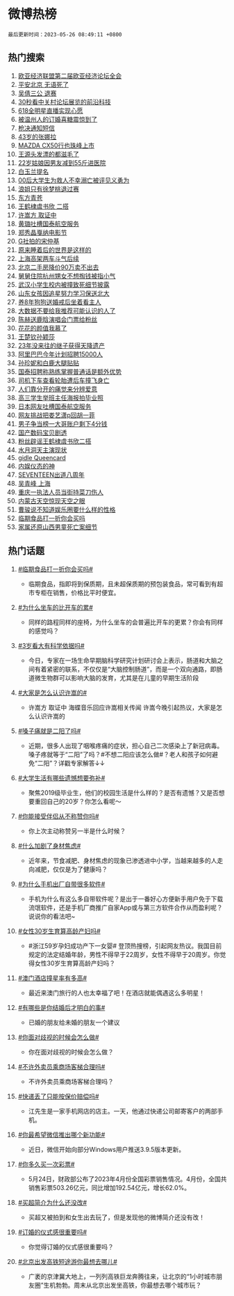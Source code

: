 # 微博热榜

`最后更新时间：2023-05-26 08:49:11 +0800`

## 热门搜索

1. [欧亚经济联盟第二届欧亚经济论坛全会](https://m.weibo.cn/search?containerid=100103type%3D1%26t%3D10%26q%3D%23%E6%AC%A7%E4%BA%9A%E7%BB%8F%E6%B5%8E%E8%81%94%E7%9B%9F%E7%AC%AC%E4%BA%8C%E5%B1%8A%E6%AC%A7%E4%BA%9A%E7%BB%8F%E6%B5%8E%E8%AE%BA%E5%9D%9B%E5%85%A8%E4%BC%9A%23&stream_entry_id=51&isnewpage=1&extparam=seat%3D1%26dgr%3D0%26pos%3D0%26c_type%3D51%26filter_type%3Drealtimehot%26stream_entry_id%3D51%26cate%3D10103%26display_time%3D1685062149%26pre_seqid%3D1685062149752032689154&luicode=10000011&lfid=106003type%253D25%2526t%253D3%2526disable_hot%253D1%2526filter_type%253Drealtimehot)
1. [平安北京 无语死了](https://m.weibo.cn/search?containerid=100103type%3D1%26t%3D10%26q%3D%E5%B9%B3%E5%AE%89%E5%8C%97%E4%BA%AC+%E6%97%A0%E8%AF%AD%E6%AD%BB%E4%BA%86&stream_entry_id=31&isnewpage=1&extparam=seat%3D1%26dgr%3D0%26filter_type%3Drealtimehot%26c_type%3D31%26realpos%3D1%26stream_entry_id%3D31%26cate%3D5001%26flag%3D0%26lcate%3D5001%26pos%3D0%26band_rank%3D1%26q%3D%25E5%25B9%25B3%25E5%25AE%2589%25E5%258C%2597%25E4%25BA%25AC%2520%25E6%2597%25A0%25E8%25AF%25AD%25E6%25AD%25BB%25E4%25BA%2586%26display_time%3D1685062149%26pre_seqid%3D1685062149752032689154&luicode=10000011&lfid=106003type%253D25%2526t%253D3%2526disable_hot%253D1%2526filter_type%253Drealtimehot)
1. [吴倩三公 退赛](https://m.weibo.cn/search?containerid=100103type%3D1%26t%3D10%26q%3D%E5%90%B4%E5%80%A9%E4%B8%89%E5%85%AC+%E9%80%80%E8%B5%9B&stream_entry_id=31&isnewpage=1&extparam=seat%3D1%26dgr%3D0%26filter_type%3Drealtimehot%26c_type%3D31%26realpos%3D2%26stream_entry_id%3D31%26cate%3D5001%26flag%3D2%26lcate%3D5001%26pos%3D1%26band_rank%3D2%26q%3D%25E5%2590%25B4%25E5%2580%25A9%25E4%25B8%2589%25E5%2585%25AC%2520%25E9%2580%2580%25E8%25B5%259B%26display_time%3D1685062149%26pre_seqid%3D1685062149752032689154&luicode=10000011&lfid=106003type%253D25%2526t%253D3%2526disable_hot%253D1%2526filter_type%253Drealtimehot)
1. [30秒看中关村论坛展览的前沿科技](https://m.weibo.cn/search?containerid=100103type%3D1%26t%3D10%26q%3D%2330%E7%A7%92%E7%9C%8B%E4%B8%AD%E5%85%B3%E6%9D%91%E8%AE%BA%E5%9D%9B%E5%B1%95%E8%A7%88%E7%9A%84%E5%89%8D%E6%B2%BF%E7%A7%91%E6%8A%80%23&stream_entry_id=31&isnewpage=1&extparam=seat%3D1%26dgr%3D0%26filter_type%3Drealtimehot%26c_type%3D31%26realpos%3D3%26stream_entry_id%3D31%26cate%3D5001%26flag%3D0%26lcate%3D5001%26pos%3D2%26band_rank%3D3%26q%3D%252330%25E7%25A7%2592%25E7%259C%258B%25E4%25B8%25AD%25E5%2585%25B3%25E6%259D%2591%25E8%25AE%25BA%25E5%259D%259B%25E5%25B1%2595%25E8%25A7%2588%25E7%259A%2584%25E5%2589%258D%25E6%25B2%25BF%25E7%25A7%2591%25E6%258A%2580%2523%26display_time%3D1685062149%26pre_seqid%3D1685062149752032689154&luicode=10000011&lfid=106003type%253D25%2526t%253D3%2526disable_hot%253D1%2526filter_type%253Drealtimehot)
1. [618全明星直播实现心愿](https://m.weibo.cn/search?containerid=100103type%3D1%26t%3D10%26q%3D%23618%E5%85%A8%E6%98%8E%E6%98%9F%E7%9B%B4%E6%92%AD%E5%AE%9E%E7%8E%B0%E5%BF%83%E6%84%BF%23&stream_entry_id=31&isnewpage=1&extparam=seat%3D1%26dgr%3D0%26is_ad_pos%3D1%26topic_ad%3D1%26c_type%3D31%26stream_entry_id%3D31%26cate%3D5001%26lcate%3D5001%26filter_type%3Drealtimehot%26pos%3D3%26band_rank%3D4%26adid%3D190550%26q%3D%2523618%25E5%2585%25A8%25E6%2598%258E%25E6%2598%259F%25E7%259B%25B4%25E6%2592%25AD%25E5%25AE%259E%25E7%258E%25B0%25E5%25BF%2583%25E6%2584%25BF%2523%26display_time%3D1685062149%26pre_seqid%3D1685062149752032689154&luicode=10000011&lfid=106003type%253D25%2526t%253D3%2526disable_hot%253D1%2526filter_type%253Drealtimehot)
1. [被温州人的订婚喜糖震惊到了](https://m.weibo.cn/search?containerid=100103type%3D1%26t%3D10%26q%3D%23%E8%A2%AB%E6%B8%A9%E5%B7%9E%E4%BA%BA%E7%9A%84%E8%AE%A2%E5%A9%9A%E5%96%9C%E7%B3%96%E9%9C%87%E6%83%8A%E5%88%B0%E4%BA%86%23&stream_entry_id=31&isnewpage=1&extparam=seat%3D1%26dgr%3D0%26filter_type%3Drealtimehot%26c_type%3D31%26realpos%3D4%26stream_entry_id%3D31%26cate%3D5001%26flag%3D2%26lcate%3D5001%26pos%3D4%26band_rank%3D4%26q%3D%2523%25E8%25A2%25AB%25E6%25B8%25A9%25E5%25B7%259E%25E4%25BA%25BA%25E7%259A%2584%25E8%25AE%25A2%25E5%25A9%259A%25E5%2596%259C%25E7%25B3%2596%25E9%259C%2587%25E6%2583%258A%25E5%2588%25B0%25E4%25BA%2586%2523%26display_time%3D1685062149%26pre_seqid%3D1685062149752032689154&luicode=10000011&lfid=106003type%253D25%2526t%253D3%2526disable_hot%253D1%2526filter_type%253Drealtimehot)
1. [枪决通知短信](https://m.weibo.cn/search?containerid=100103type%3D1%26t%3D10%26q%3D%E6%9E%AA%E5%86%B3%E9%80%9A%E7%9F%A5%E7%9F%AD%E4%BF%A1&stream_entry_id=31&isnewpage=1&extparam=seat%3D1%26dgr%3D0%26filter_type%3Drealtimehot%26c_type%3D31%26realpos%3D5%26stream_entry_id%3D31%26cate%3D5001%26flag%3D2%26lcate%3D5001%26pos%3D5%26band_rank%3D5%26q%3D%25E6%259E%25AA%25E5%2586%25B3%25E9%2580%259A%25E7%259F%25A5%25E7%259F%25AD%25E4%25BF%25A1%26display_time%3D1685062149%26pre_seqid%3D1685062149752032689154&luicode=10000011&lfid=106003type%253D25%2526t%253D3%2526disable_hot%253D1%2526filter_type%253Drealtimehot)
1. [43岁的张娜拉](https://m.weibo.cn/search?containerid=100103type%3D1%26t%3D10%26q%3D%2343%E5%B2%81%E7%9A%84%E5%BC%A0%E5%A8%9C%E6%8B%89%23&stream_entry_id=31&isnewpage=1&extparam=seat%3D1%26dgr%3D0%26filter_type%3Drealtimehot%26c_type%3D31%26realpos%3D6%26stream_entry_id%3D31%26cate%3D5001%26flag%3D2%26lcate%3D5001%26pos%3D6%26band_rank%3D6%26q%3D%252343%25E5%25B2%2581%25E7%259A%2584%25E5%25BC%25A0%25E5%25A8%259C%25E6%258B%2589%2523%26display_time%3D1685062149%26pre_seqid%3D1685062149752032689154&luicode=10000011&lfid=106003type%253D25%2526t%253D3%2526disable_hot%253D1%2526filter_type%253Drealtimehot)
1. [MAZDA CX50行也珠峰上市](https://m.weibo.cn/search?containerid=100103type%3D1%26t%3D10%26q%3D%23MAZDA+CX50%E8%A1%8C%E4%B9%9F%E7%8F%A0%E5%B3%B0%E4%B8%8A%E5%B8%82%23&stream_entry_id=31&isnewpage=1&extparam=seat%3D1%26dgr%3D0%26is_ad_pos%3D1%26topic_ad%3D1%26c_type%3D31%26stream_entry_id%3D31%26cate%3D5001%26lcate%3D5001%26filter_type%3Drealtimehot%26pos%3D7%26band_rank%3D7%26adid%3D190627%26q%3D%2523MAZDA%2520CX50%25E8%25A1%258C%25E4%25B9%259F%25E7%258F%25A0%25E5%25B3%25B0%25E4%25B8%258A%25E5%25B8%2582%2523%26display_time%3D1685062149%26pre_seqid%3D1685062149752032689154&luicode=10000011&lfid=106003type%253D25%2526t%253D3%2526disable_hot%253D1%2526filter_type%253Drealtimehot)
1. [王源头发漂的都滋毛了](https://m.weibo.cn/search?containerid=100103type%3D1%26t%3D10%26q%3D%23%E7%8E%8B%E6%BA%90%E5%A4%B4%E5%8F%91%E6%BC%82%E7%9A%84%E9%83%BD%E6%BB%8B%E6%AF%9B%E4%BA%86%23&stream_entry_id=31&isnewpage=1&extparam=seat%3D1%26dgr%3D0%26filter_type%3Drealtimehot%26c_type%3D31%26realpos%3D7%26stream_entry_id%3D31%26cate%3D5001%26flag%3D2%26lcate%3D5001%26pos%3D8%26band_rank%3D7%26q%3D%2523%25E7%258E%258B%25E6%25BA%2590%25E5%25A4%25B4%25E5%258F%2591%25E6%25BC%2582%25E7%259A%2584%25E9%2583%25BD%25E6%25BB%258B%25E6%25AF%259B%25E4%25BA%2586%2523%26display_time%3D1685062149%26pre_seqid%3D1685062149752032689154&luicode=10000011&lfid=106003type%253D25%2526t%253D3%2526disable_hot%253D1%2526filter_type%253Drealtimehot)
1. [22岁姑娘因男友减到55斤进医院](https://m.weibo.cn/search?containerid=100103type%3D1%26t%3D10%26q%3D%2322%E5%B2%81%E5%A7%91%E5%A8%98%E5%9B%A0%E7%94%B7%E5%8F%8B%E5%87%8F%E5%88%B055%E6%96%A4%E8%BF%9B%E5%8C%BB%E9%99%A2%23&stream_entry_id=31&isnewpage=1&extparam=seat%3D1%26dgr%3D0%26filter_type%3Drealtimehot%26c_type%3D31%26realpos%3D8%26stream_entry_id%3D31%26cate%3D5001%26flag%3D0%26lcate%3D5001%26pos%3D9%26band_rank%3D8%26q%3D%252322%25E5%25B2%2581%25E5%25A7%2591%25E5%25A8%2598%25E5%259B%25A0%25E7%2594%25B7%25E5%258F%258B%25E5%2587%258F%25E5%2588%25B055%25E6%2596%25A4%25E8%25BF%259B%25E5%258C%25BB%25E9%2599%25A2%2523%26display_time%3D1685062149%26pre_seqid%3D1685062149752032689154&luicode=10000011&lfid=106003type%253D25%2526t%253D3%2526disable_hot%253D1%2526filter_type%253Drealtimehot)
1. [白玉兰提名](https://m.weibo.cn/search?containerid=100103type%3D1%26t%3D10%26q%3D%E7%99%BD%E7%8E%89%E5%85%B0%E6%8F%90%E5%90%8D&stream_entry_id=31&isnewpage=1&extparam=seat%3D1%26dgr%3D0%26filter_type%3Drealtimehot%26c_type%3D31%26realpos%3D9%26stream_entry_id%3D31%26cate%3D5001%26flag%3D1%26lcate%3D5001%26pos%3D10%26band_rank%3D9%26q%3D%25E7%2599%25BD%25E7%258E%2589%25E5%2585%25B0%25E6%258F%2590%25E5%2590%258D%26display_time%3D1685062149%26pre_seqid%3D1685062149752032689154&luicode=10000011&lfid=106003type%253D25%2526t%253D3%2526disable_hot%253D1%2526filter_type%253Drealtimehot)
1. [00后大学生为救人不幸溺亡被评见义勇为](https://m.weibo.cn/search?containerid=100103type%3D1%26t%3D10%26q%3D%2300%E5%90%8E%E5%A4%A7%E5%AD%A6%E7%94%9F%E4%B8%BA%E6%95%91%E4%BA%BA%E4%B8%8D%E5%B9%B8%E6%BA%BA%E4%BA%A1%E8%A2%AB%E8%AF%84%E8%A7%81%E4%B9%89%E5%8B%87%E4%B8%BA%23&stream_entry_id=31&isnewpage=1&extparam=seat%3D1%26dgr%3D0%26filter_type%3Drealtimehot%26c_type%3D31%26realpos%3D10%26stream_entry_id%3D31%26cate%3D5001%26flag%3D1%26lcate%3D5001%26pos%3D11%26band_rank%3D10%26q%3D%252300%25E5%2590%258E%25E5%25A4%25A7%25E5%25AD%25A6%25E7%2594%259F%25E4%25B8%25BA%25E6%2595%2591%25E4%25BA%25BA%25E4%25B8%258D%25E5%25B9%25B8%25E6%25BA%25BA%25E4%25BA%25A1%25E8%25A2%25AB%25E8%25AF%2584%25E8%25A7%2581%25E4%25B9%2589%25E5%258B%2587%25E4%25B8%25BA%2523%26display_time%3D1685062149%26pre_seqid%3D1685062149752032689154&luicode=10000011&lfid=106003type%253D25%2526t%253D3%2526disable_hot%253D1%2526filter_type%253Drealtimehot)
1. [浪姐只有徐梦桃退过赛](https://m.weibo.cn/search?containerid=100103type%3D1%26t%3D10%26q%3D%23%E6%B5%AA%E5%A7%90%E5%8F%AA%E6%9C%89%E5%BE%90%E6%A2%A6%E6%A1%83%E9%80%80%E8%BF%87%E8%B5%9B%23&stream_entry_id=31&isnewpage=1&extparam=seat%3D1%26dgr%3D0%26filter_type%3Drealtimehot%26c_type%3D31%26realpos%3D11%26stream_entry_id%3D31%26cate%3D5001%26flag%3D1%26lcate%3D5001%26pos%3D12%26band_rank%3D11%26q%3D%2523%25E6%25B5%25AA%25E5%25A7%2590%25E5%258F%25AA%25E6%259C%2589%25E5%25BE%2590%25E6%25A2%25A6%25E6%25A1%2583%25E9%2580%2580%25E8%25BF%2587%25E8%25B5%259B%2523%26display_time%3D1685062149%26pre_seqid%3D1685062149752032689154&luicode=10000011&lfid=106003type%253D25%2526t%253D3%2526disable_hot%253D1%2526filter_type%253Drealtimehot)
1. [东方青苍](https://m.weibo.cn/search?containerid=100103type%3D1%26t%3D10%26q%3D%E4%B8%9C%E6%96%B9%E9%9D%92%E8%8B%8D&stream_entry_id=31&isnewpage=1&extparam=seat%3D1%26dgr%3D0%26filter_type%3Drealtimehot%26c_type%3D31%26realpos%3D12%26stream_entry_id%3D31%26cate%3D5001%26flag%3D1%26lcate%3D5001%26pos%3D13%26band_rank%3D12%26q%3D%25E4%25B8%259C%25E6%2596%25B9%25E9%259D%2592%25E8%258B%258D%26display_time%3D1685062149%26pre_seqid%3D1685062149752032689154&luicode=10000011&lfid=106003type%253D25%2526t%253D3%2526disable_hot%253D1%2526filter_type%253Drealtimehot)
1. [王鹤棣虞书欣 二搭](https://m.weibo.cn/search?containerid=100103type%3D1%26t%3D10%26q%3D%E7%8E%8B%E9%B9%A4%E6%A3%A3%E8%99%9E%E4%B9%A6%E6%AC%A3+%E4%BA%8C%E6%90%AD&stream_entry_id=31&isnewpage=1&extparam=seat%3D1%26dgr%3D0%26filter_type%3Drealtimehot%26c_type%3D31%26realpos%3D13%26stream_entry_id%3D31%26cate%3D5001%26flag%3D0%26lcate%3D5001%26pos%3D14%26band_rank%3D13%26q%3D%25E7%258E%258B%25E9%25B9%25A4%25E6%25A3%25A3%25E8%2599%259E%25E4%25B9%25A6%25E6%25AC%25A3%2520%25E4%25BA%258C%25E6%2590%25AD%26display_time%3D1685062149%26pre_seqid%3D1685062149752032689154&luicode=10000011&lfid=106003type%253D25%2526t%253D3%2526disable_hot%253D1%2526filter_type%253Drealtimehot)
1. [许嵩方 取证中](https://m.weibo.cn/search?containerid=100103type%3D1%26t%3D10%26q%3D%E8%AE%B8%E5%B5%A9%E6%96%B9+%E5%8F%96%E8%AF%81%E4%B8%AD&stream_entry_id=31&isnewpage=1&extparam=seat%3D1%26dgr%3D0%26filter_type%3Drealtimehot%26c_type%3D31%26realpos%3D14%26stream_entry_id%3D31%26cate%3D5001%26flag%3D0%26lcate%3D5001%26pos%3D15%26band_rank%3D14%26q%3D%25E8%25AE%25B8%25E5%25B5%25A9%25E6%2596%25B9%2520%25E5%258F%2596%25E8%25AF%2581%25E4%25B8%25AD%26display_time%3D1685062149%26pre_seqid%3D1685062149752032689154&luicode=10000011&lfid=106003type%253D25%2526t%253D3%2526disable_hot%253D1%2526filter_type%253Drealtimehot)
1. [黄璐吐槽国泰航空服务](https://m.weibo.cn/search?containerid=100103type%3D1%26t%3D10%26q%3D%23%E9%BB%84%E7%92%90%E5%90%90%E6%A7%BD%E5%9B%BD%E6%B3%B0%E8%88%AA%E7%A9%BA%E6%9C%8D%E5%8A%A1%23&stream_entry_id=31&isnewpage=1&extparam=seat%3D1%26dgr%3D0%26filter_type%3Drealtimehot%26c_type%3D31%26realpos%3D15%26stream_entry_id%3D31%26cate%3D5001%26flag%3D1%26lcate%3D5001%26pos%3D16%26band_rank%3D15%26q%3D%2523%25E9%25BB%2584%25E7%2592%2590%25E5%2590%2590%25E6%25A7%25BD%25E5%259B%25BD%25E6%25B3%25B0%25E8%2588%25AA%25E7%25A9%25BA%25E6%259C%258D%25E5%258A%25A1%2523%26display_time%3D1685062149%26pre_seqid%3D1685062149752032689154&luicode=10000011&lfid=106003type%253D25%2526t%253D3%2526disable_hot%253D1%2526filter_type%253Drealtimehot)
1. [郑秀晶戛纳电影节](https://m.weibo.cn/search?containerid=100103type%3D1%26t%3D10%26q%3D%23%E9%83%91%E7%A7%80%E6%99%B6%E6%88%9B%E7%BA%B3%E7%94%B5%E5%BD%B1%E8%8A%82%23&stream_entry_id=31&isnewpage=1&extparam=seat%3D1%26dgr%3D0%26filter_type%3Drealtimehot%26c_type%3D31%26realpos%3D16%26stream_entry_id%3D31%26cate%3D5001%26flag%3D1%26lcate%3D5001%26pos%3D17%26band_rank%3D16%26q%3D%2523%25E9%2583%2591%25E7%25A7%2580%25E6%2599%25B6%25E6%2588%259B%25E7%25BA%25B3%25E7%2594%25B5%25E5%25BD%25B1%25E8%258A%2582%2523%26display_time%3D1685062149%26pre_seqid%3D1685062149752032689154&luicode=10000011&lfid=106003type%253D25%2526t%253D3%2526disable_hot%253D1%2526filter_type%253Drealtimehot)
1. [G社拍的宋仲基](https://m.weibo.cn/search?containerid=100103type%3D1%26t%3D10%26q%3D%23G%E7%A4%BE%E6%8B%8D%E7%9A%84%E5%AE%8B%E4%BB%B2%E5%9F%BA%23&stream_entry_id=31&isnewpage=1&extparam=seat%3D1%26dgr%3D0%26filter_type%3Drealtimehot%26c_type%3D31%26realpos%3D17%26stream_entry_id%3D31%26cate%3D5001%26flag%3D0%26lcate%3D5001%26pos%3D18%26band_rank%3D17%26q%3D%2523G%25E7%25A4%25BE%25E6%258B%258D%25E7%259A%2584%25E5%25AE%258B%25E4%25BB%25B2%25E5%259F%25BA%2523%26display_time%3D1685062149%26pre_seqid%3D1685062149752032689154&luicode=10000011&lfid=106003type%253D25%2526t%253D3%2526disable_hot%253D1%2526filter_type%253Drealtimehot)
1. [原来睡着后的世界是这样的](https://m.weibo.cn/search?containerid=100103type%3D1%26t%3D10%26q%3D%23%E5%8E%9F%E6%9D%A5%E7%9D%A1%E7%9D%80%E5%90%8E%E7%9A%84%E4%B8%96%E7%95%8C%E6%98%AF%E8%BF%99%E6%A0%B7%E7%9A%84%23&stream_entry_id=31&isnewpage=1&extparam=seat%3D1%26dgr%3D0%26filter_type%3Drealtimehot%26c_type%3D31%26realpos%3D18%26stream_entry_id%3D31%26cate%3D5001%26flag%3D0%26lcate%3D5001%26pos%3D19%26band_rank%3D18%26q%3D%2523%25E5%258E%259F%25E6%259D%25A5%25E7%259D%25A1%25E7%259D%2580%25E5%2590%258E%25E7%259A%2584%25E4%25B8%2596%25E7%2595%258C%25E6%2598%25AF%25E8%25BF%2599%25E6%25A0%25B7%25E7%259A%2584%2523%26display_time%3D1685062149%26pre_seqid%3D1685062149752032689154&luicode=10000011&lfid=106003type%253D25%2526t%253D3%2526disable_hot%253D1%2526filter_type%253Drealtimehot)
1. [上海高架两车斗气后续](https://m.weibo.cn/search?containerid=100103type%3D1%26t%3D10%26q%3D%23%E4%B8%8A%E6%B5%B7%E9%AB%98%E6%9E%B6%E4%B8%A4%E8%BD%A6%E6%96%97%E6%B0%94%E5%90%8E%E7%BB%AD%23&stream_entry_id=31&isnewpage=1&extparam=seat%3D1%26dgr%3D0%26filter_type%3Drealtimehot%26c_type%3D31%26realpos%3D19%26stream_entry_id%3D31%26cate%3D5001%26flag%3D0%26lcate%3D5001%26pos%3D20%26band_rank%3D19%26q%3D%2523%25E4%25B8%258A%25E6%25B5%25B7%25E9%25AB%2598%25E6%259E%25B6%25E4%25B8%25A4%25E8%25BD%25A6%25E6%2596%2597%25E6%25B0%2594%25E5%2590%258E%25E7%25BB%25AD%2523%26display_time%3D1685062149%26pre_seqid%3D1685062149752032689154&luicode=10000011&lfid=106003type%253D25%2526t%253D3%2526disable_hot%253D1%2526filter_type%253Drealtimehot)
1. [北京二手房降价90万卖不出去](https://m.weibo.cn/search?containerid=100103type%3D1%26t%3D10%26q%3D%23%E5%8C%97%E4%BA%AC%E4%BA%8C%E6%89%8B%E6%88%BF%E9%99%8D%E4%BB%B790%E4%B8%87%E5%8D%96%E4%B8%8D%E5%87%BA%E5%8E%BB%23&stream_entry_id=31&isnewpage=1&extparam=seat%3D1%26dgr%3D0%26filter_type%3Drealtimehot%26c_type%3D31%26realpos%3D20%26stream_entry_id%3D31%26cate%3D5001%26flag%3D1%26lcate%3D5001%26pos%3D21%26band_rank%3D20%26q%3D%2523%25E5%258C%2597%25E4%25BA%25AC%25E4%25BA%258C%25E6%2589%258B%25E6%2588%25BF%25E9%2599%258D%25E4%25BB%25B790%25E4%25B8%2587%25E5%258D%2596%25E4%25B8%258D%25E5%2587%25BA%25E5%258E%25BB%2523%26display_time%3D1685062149%26pre_seqid%3D1685062149752032689154&luicode=10000011&lfid=106003type%253D25%2526t%253D3%2526disable_hot%253D1%2526filter_type%253Drealtimehot)
1. [舅舅住院杭州甥女不想掏钱被指小气](https://m.weibo.cn/search?containerid=100103type%3D1%26t%3D10%26q%3D%23%E8%88%85%E8%88%85%E4%BD%8F%E9%99%A2%E6%9D%AD%E5%B7%9E%E7%94%A5%E5%A5%B3%E4%B8%8D%E6%83%B3%E6%8E%8F%E9%92%B1%E8%A2%AB%E6%8C%87%E5%B0%8F%E6%B0%94%23&stream_entry_id=31&isnewpage=1&extparam=seat%3D1%26dgr%3D0%26filter_type%3Drealtimehot%26c_type%3D31%26realpos%3D21%26stream_entry_id%3D31%26cate%3D5001%26flag%3D0%26lcate%3D5001%26pos%3D22%26band_rank%3D21%26q%3D%2523%25E8%2588%2585%25E8%2588%2585%25E4%25BD%258F%25E9%2599%25A2%25E6%259D%25AD%25E5%25B7%259E%25E7%2594%25A5%25E5%25A5%25B3%25E4%25B8%258D%25E6%2583%25B3%25E6%258E%258F%25E9%2592%25B1%25E8%25A2%25AB%25E6%258C%2587%25E5%25B0%258F%25E6%25B0%2594%2523%26display_time%3D1685062149%26pre_seqid%3D1685062149752032689154&luicode=10000011&lfid=106003type%253D25%2526t%253D3%2526disable_hot%253D1%2526filter_type%253Drealtimehot)
1. [武汉小学生校内被撞致死细节披露](https://m.weibo.cn/search?containerid=100103type%3D1%26t%3D10%26q%3D%23%E6%AD%A6%E6%B1%89%E5%B0%8F%E5%AD%A6%E7%94%9F%E6%A0%A1%E5%86%85%E8%A2%AB%E6%92%9E%E8%87%B4%E6%AD%BB%E7%BB%86%E8%8A%82%E6%8A%AB%E9%9C%B2%23&stream_entry_id=31&isnewpage=1&extparam=seat%3D1%26dgr%3D0%26filter_type%3Drealtimehot%26c_type%3D31%26realpos%3D22%26stream_entry_id%3D31%26cate%3D5001%26flag%3D0%26lcate%3D5001%26pos%3D23%26band_rank%3D22%26q%3D%2523%25E6%25AD%25A6%25E6%25B1%2589%25E5%25B0%258F%25E5%25AD%25A6%25E7%2594%259F%25E6%25A0%25A1%25E5%2586%2585%25E8%25A2%25AB%25E6%2592%259E%25E8%2587%25B4%25E6%25AD%25BB%25E7%25BB%2586%25E8%258A%2582%25E6%258A%25AB%25E9%259C%25B2%2523%26display_time%3D1685062149%26pre_seqid%3D1685062149752032689154&luicode=10000011&lfid=106003type%253D25%2526t%253D3%2526disable_hot%253D1%2526filter_type%253Drealtimehot)
1. [山东女孩因追星努力学习保送北大](https://m.weibo.cn/search?containerid=100103type%3D1%26t%3D10%26q%3D%23%E5%B1%B1%E4%B8%9C%E5%A5%B3%E5%AD%A9%E5%9B%A0%E8%BF%BD%E6%98%9F%E5%8A%AA%E5%8A%9B%E5%AD%A6%E4%B9%A0%E4%BF%9D%E9%80%81%E5%8C%97%E5%A4%A7%23&stream_entry_id=31&isnewpage=1&extparam=seat%3D1%26dgr%3D0%26filter_type%3Drealtimehot%26c_type%3D31%26realpos%3D23%26stream_entry_id%3D31%26cate%3D5001%26flag%3D1%26lcate%3D5001%26pos%3D24%26band_rank%3D23%26q%3D%2523%25E5%25B1%25B1%25E4%25B8%259C%25E5%25A5%25B3%25E5%25AD%25A9%25E5%259B%25A0%25E8%25BF%25BD%25E6%2598%259F%25E5%258A%25AA%25E5%258A%259B%25E5%25AD%25A6%25E4%25B9%25A0%25E4%25BF%259D%25E9%2580%2581%25E5%258C%2597%25E5%25A4%25A7%2523%26display_time%3D1685062149%26pre_seqid%3D1685062149752032689154&luicode=10000011&lfid=106003type%253D25%2526t%253D3%2526disable_hot%253D1%2526filter_type%253Drealtimehot)
1. [养8年狗狗送婚戒后坐着看主人](https://m.weibo.cn/search?containerid=100103type%3D1%26t%3D10%26q%3D%23%E5%85%BB8%E5%B9%B4%E7%8B%97%E7%8B%97%E9%80%81%E5%A9%9A%E6%88%92%E5%90%8E%E5%9D%90%E7%9D%80%E7%9C%8B%E4%B8%BB%E4%BA%BA%23&stream_entry_id=31&isnewpage=1&extparam=seat%3D1%26dgr%3D0%26filter_type%3Drealtimehot%26c_type%3D31%26realpos%3D24%26stream_entry_id%3D31%26cate%3D5001%26flag%3D0%26lcate%3D5001%26pos%3D25%26band_rank%3D24%26q%3D%2523%25E5%2585%25BB8%25E5%25B9%25B4%25E7%258B%2597%25E7%258B%2597%25E9%2580%2581%25E5%25A9%259A%25E6%2588%2592%25E5%2590%258E%25E5%259D%2590%25E7%259D%2580%25E7%259C%258B%25E4%25B8%25BB%25E4%25BA%25BA%2523%26display_time%3D1685062149%26pre_seqid%3D1685062149752032689154&luicode=10000011&lfid=106003type%253D25%2526t%253D3%2526disable_hot%253D1%2526filter_type%253Drealtimehot)
1. [大数据不要给我推荐可能认识的人了](https://m.weibo.cn/search?containerid=100103type%3D1%26t%3D10%26q%3D%E5%A4%A7%E6%95%B0%E6%8D%AE%E4%B8%8D%E8%A6%81%E7%BB%99%E6%88%91%E6%8E%A8%E8%8D%90%E5%8F%AF%E8%83%BD%E8%AE%A4%E8%AF%86%E7%9A%84%E4%BA%BA%E4%BA%86&stream_entry_id=31&isnewpage=1&extparam=seat%3D1%26dgr%3D0%26filter_type%3Drealtimehot%26c_type%3D31%26realpos%3D25%26stream_entry_id%3D31%26cate%3D5001%26flag%3D0%26lcate%3D5001%26pos%3D26%26band_rank%3D25%26q%3D%25E5%25A4%25A7%25E6%2595%25B0%25E6%258D%25AE%25E4%25B8%258D%25E8%25A6%2581%25E7%25BB%2599%25E6%2588%2591%25E6%258E%25A8%25E8%258D%2590%25E5%258F%25AF%25E8%2583%25BD%25E8%25AE%25A4%25E8%25AF%2586%25E7%259A%2584%25E4%25BA%25BA%25E4%25BA%2586%26display_time%3D1685062149%26pre_seqid%3D1685062149752032689154&luicode=10000011&lfid=106003type%253D25%2526t%253D3%2526disable_hot%253D1%2526filter_type%253Drealtimehot)
1. [陈赫送鹿晗演唱会门票给粉丝](https://m.weibo.cn/search?containerid=100103type%3D1%26t%3D10%26q%3D%23%E9%99%88%E8%B5%AB%E9%80%81%E9%B9%BF%E6%99%97%E6%BC%94%E5%94%B1%E4%BC%9A%E9%97%A8%E7%A5%A8%E7%BB%99%E7%B2%89%E4%B8%9D%23&stream_entry_id=31&isnewpage=1&extparam=seat%3D1%26dgr%3D0%26filter_type%3Drealtimehot%26c_type%3D31%26realpos%3D26%26stream_entry_id%3D31%26cate%3D5001%26flag%3D0%26lcate%3D5001%26pos%3D27%26band_rank%3D26%26q%3D%2523%25E9%2599%2588%25E8%25B5%25AB%25E9%2580%2581%25E9%25B9%25BF%25E6%2599%2597%25E6%25BC%2594%25E5%2594%25B1%25E4%25BC%259A%25E9%2597%25A8%25E7%25A5%25A8%25E7%25BB%2599%25E7%25B2%2589%25E4%25B8%259D%2523%26display_time%3D1685062149%26pre_seqid%3D1685062149752032689154&luicode=10000011&lfid=106003type%253D25%2526t%253D3%2526disable_hot%253D1%2526filter_type%253Drealtimehot)
1. [花花的颜值我慕了](https://m.weibo.cn/search?containerid=100103type%3D1%26t%3D10%26q%3D%23%E8%8A%B1%E8%8A%B1%E7%9A%84%E9%A2%9C%E5%80%BC%E6%88%91%E6%85%95%E4%BA%86%23&stream_entry_id=31&isnewpage=1&extparam=seat%3D1%26dgr%3D0%26filter_type%3Drealtimehot%26c_type%3D31%26realpos%3D27%26stream_entry_id%3D31%26cate%3D5001%26flag%3D1%26lcate%3D5001%26pos%3D28%26band_rank%3D27%26q%3D%2523%25E8%258A%25B1%25E8%258A%25B1%25E7%259A%2584%25E9%25A2%259C%25E5%2580%25BC%25E6%2588%2591%25E6%2585%2595%25E4%25BA%2586%2523%26display_time%3D1685062149%26pre_seqid%3D1685062149752032689154&luicode=10000011&lfid=106003type%253D25%2526t%253D3%2526disable_hot%253D1%2526filter_type%253Drealtimehot)
1. [王楚钦孙颖莎](https://m.weibo.cn/search?containerid=100103type%3D1%26t%3D10%26q%3D%E7%8E%8B%E6%A5%9A%E9%92%A6%E5%AD%99%E9%A2%96%E8%8E%8E&stream_entry_id=31&isnewpage=1&extparam=seat%3D1%26dgr%3D0%26filter_type%3Drealtimehot%26c_type%3D31%26realpos%3D28%26stream_entry_id%3D31%26cate%3D5001%26flag%3D0%26lcate%3D5001%26pos%3D29%26band_rank%3D28%26q%3D%25E7%258E%258B%25E6%25A5%259A%25E9%2592%25A6%25E5%25AD%2599%25E9%25A2%2596%25E8%258E%258E%26display_time%3D1685062149%26pre_seqid%3D1685062149752032689154&luicode=10000011&lfid=106003type%253D25%2526t%253D3%2526disable_hot%253D1%2526filter_type%253Drealtimehot)
1. [23年没来往的继子获得天降遗产](https://m.weibo.cn/search?containerid=100103type%3D1%26t%3D10%26q%3D%2323%E5%B9%B4%E6%B2%A1%E6%9D%A5%E5%BE%80%E7%9A%84%E7%BB%A7%E5%AD%90%E8%8E%B7%E5%BE%97%E5%A4%A9%E9%99%8D%E9%81%97%E4%BA%A7%23&stream_entry_id=31&isnewpage=1&extparam=seat%3D1%26dgr%3D0%26filter_type%3Drealtimehot%26c_type%3D31%26realpos%3D29%26stream_entry_id%3D31%26cate%3D5001%26flag%3D0%26lcate%3D5001%26pos%3D30%26band_rank%3D29%26q%3D%252323%25E5%25B9%25B4%25E6%25B2%25A1%25E6%259D%25A5%25E5%25BE%2580%25E7%259A%2584%25E7%25BB%25A7%25E5%25AD%2590%25E8%258E%25B7%25E5%25BE%2597%25E5%25A4%25A9%25E9%2599%258D%25E9%2581%2597%25E4%25BA%25A7%2523%26display_time%3D1685062149%26pre_seqid%3D1685062149752032689154&luicode=10000011&lfid=106003type%253D25%2526t%253D3%2526disable_hot%253D1%2526filter_type%253Drealtimehot)
1. [阿里巴巴今年计划招聘15000人](https://m.weibo.cn/search?containerid=100103type%3D1%26t%3D10%26q%3D%23%E9%98%BF%E9%87%8C%E5%B7%B4%E5%B7%B4%E4%BB%8A%E5%B9%B4%E8%AE%A1%E5%88%92%E6%8B%9B%E8%81%9815000%E4%BA%BA%23&stream_entry_id=31&isnewpage=1&extparam=seat%3D1%26dgr%3D0%26filter_type%3Drealtimehot%26c_type%3D31%26realpos%3D30%26stream_entry_id%3D31%26cate%3D5001%26flag%3D0%26lcate%3D5001%26pos%3D31%26band_rank%3D30%26q%3D%2523%25E9%2598%25BF%25E9%2587%258C%25E5%25B7%25B4%25E5%25B7%25B4%25E4%25BB%258A%25E5%25B9%25B4%25E8%25AE%25A1%25E5%2588%2592%25E6%258B%259B%25E8%2581%259815000%25E4%25BA%25BA%2523%26display_time%3D1685062149%26pre_seqid%3D1685062149752032689154&luicode=10000011&lfid=106003type%253D25%2526t%253D3%2526disable_hot%253D1%2526filter_type%253Drealtimehot)
1. [孙珍妮和白鹿大腿贴贴](https://m.weibo.cn/search?containerid=100103type%3D1%26t%3D10%26q%3D%23%E5%AD%99%E7%8F%8D%E5%A6%AE%E5%92%8C%E7%99%BD%E9%B9%BF%E5%A4%A7%E8%85%BF%E8%B4%B4%E8%B4%B4%23&stream_entry_id=31&isnewpage=1&extparam=seat%3D1%26dgr%3D0%26filter_type%3Drealtimehot%26c_type%3D31%26realpos%3D31%26stream_entry_id%3D31%26cate%3D5001%26flag%3D1%26lcate%3D5001%26pos%3D32%26band_rank%3D31%26q%3D%2523%25E5%25AD%2599%25E7%258F%258D%25E5%25A6%25AE%25E5%2592%258C%25E7%2599%25BD%25E9%25B9%25BF%25E5%25A4%25A7%25E8%2585%25BF%25E8%25B4%25B4%25E8%25B4%25B4%2523%26display_time%3D1685062149%26pre_seqid%3D1685062149752032689154&luicode=10000011&lfid=106003type%253D25%2526t%253D3%2526disable_hot%253D1%2526filter_type%253Drealtimehot)
1. [国泰招聘称熟练掌握普通话是额外优势](https://m.weibo.cn/search?containerid=100103type%3D1%26t%3D10%26q%3D%23%E5%9B%BD%E6%B3%B0%E6%8B%9B%E8%81%98%E7%A7%B0%E7%86%9F%E7%BB%83%E6%8E%8C%E6%8F%A1%E6%99%AE%E9%80%9A%E8%AF%9D%E6%98%AF%E9%A2%9D%E5%A4%96%E4%BC%98%E5%8A%BF%23&stream_entry_id=31&isnewpage=1&extparam=seat%3D1%26dgr%3D0%26filter_type%3Drealtimehot%26c_type%3D31%26realpos%3D32%26stream_entry_id%3D31%26cate%3D5001%26flag%3D1%26lcate%3D5001%26pos%3D33%26band_rank%3D32%26q%3D%2523%25E5%259B%25BD%25E6%25B3%25B0%25E6%258B%259B%25E8%2581%2598%25E7%25A7%25B0%25E7%2586%259F%25E7%25BB%2583%25E6%258E%258C%25E6%258F%25A1%25E6%2599%25AE%25E9%2580%259A%25E8%25AF%259D%25E6%2598%25AF%25E9%25A2%259D%25E5%25A4%2596%25E4%25BC%2598%25E5%258A%25BF%2523%26display_time%3D1685062149%26pre_seqid%3D1685062149752032689154&luicode=10000011&lfid=106003type%253D25%2526t%253D3%2526disable_hot%253D1%2526filter_type%253Drealtimehot)
1. [司机下车查看轮胎遭后车撞飞身亡](https://m.weibo.cn/search?containerid=100103type%3D1%26t%3D10%26q%3D%23%E5%8F%B8%E6%9C%BA%E4%B8%8B%E8%BD%A6%E6%9F%A5%E7%9C%8B%E8%BD%AE%E8%83%8E%E9%81%AD%E5%90%8E%E8%BD%A6%E6%92%9E%E9%A3%9E%E8%BA%AB%E4%BA%A1%23&stream_entry_id=31&isnewpage=1&extparam=seat%3D1%26dgr%3D0%26filter_type%3Drealtimehot%26c_type%3D31%26realpos%3D33%26stream_entry_id%3D31%26cate%3D5001%26flag%3D0%26lcate%3D5001%26pos%3D34%26band_rank%3D33%26q%3D%2523%25E5%258F%25B8%25E6%259C%25BA%25E4%25B8%258B%25E8%25BD%25A6%25E6%259F%25A5%25E7%259C%258B%25E8%25BD%25AE%25E8%2583%258E%25E9%2581%25AD%25E5%2590%258E%25E8%25BD%25A6%25E6%2592%259E%25E9%25A3%259E%25E8%25BA%25AB%25E4%25BA%25A1%2523%26display_time%3D1685062149%26pre_seqid%3D1685062149752032689154&luicode=10000011&lfid=106003type%253D25%2526t%253D3%2526disable_hot%253D1%2526filter_type%253Drealtimehot)
1. [人们靠分开的痛觉来分辨爱意](https://m.weibo.cn/search?containerid=100103type%3D1%26t%3D10%26q%3D%E4%BA%BA%E4%BB%AC%E9%9D%A0%E5%88%86%E5%BC%80%E7%9A%84%E7%97%9B%E8%A7%89%E6%9D%A5%E5%88%86%E8%BE%A8%E7%88%B1%E6%84%8F&stream_entry_id=31&isnewpage=1&extparam=seat%3D1%26dgr%3D0%26filter_type%3Drealtimehot%26c_type%3D31%26realpos%3D34%26stream_entry_id%3D31%26cate%3D5001%26flag%3D0%26lcate%3D5001%26pos%3D35%26band_rank%3D34%26q%3D%25E4%25BA%25BA%25E4%25BB%25AC%25E9%259D%25A0%25E5%2588%2586%25E5%25BC%2580%25E7%259A%2584%25E7%2597%259B%25E8%25A7%2589%25E6%259D%25A5%25E5%2588%2586%25E8%25BE%25A8%25E7%2588%25B1%25E6%2584%258F%26display_time%3D1685062149%26pre_seqid%3D1685062149752032689154&luicode=10000011&lfid=106003type%253D25%2526t%253D3%2526disable_hot%253D1%2526filter_type%253Drealtimehot)
1. [高三学生举班主任海报拍毕业照](https://m.weibo.cn/search?containerid=100103type%3D1%26t%3D10%26q%3D%23%E9%AB%98%E4%B8%89%E5%AD%A6%E7%94%9F%E4%B8%BE%E7%8F%AD%E4%B8%BB%E4%BB%BB%E6%B5%B7%E6%8A%A5%E6%8B%8D%E6%AF%95%E4%B8%9A%E7%85%A7%23&stream_entry_id=31&isnewpage=1&extparam=seat%3D1%26dgr%3D0%26filter_type%3Drealtimehot%26c_type%3D31%26realpos%3D35%26stream_entry_id%3D31%26cate%3D5001%26flag%3D1%26lcate%3D5001%26pos%3D36%26band_rank%3D35%26q%3D%2523%25E9%25AB%2598%25E4%25B8%2589%25E5%25AD%25A6%25E7%2594%259F%25E4%25B8%25BE%25E7%258F%25AD%25E4%25B8%25BB%25E4%25BB%25BB%25E6%25B5%25B7%25E6%258A%25A5%25E6%258B%258D%25E6%25AF%2595%25E4%25B8%259A%25E7%2585%25A7%2523%26display_time%3D1685062149%26pre_seqid%3D1685062149752032689154&luicode=10000011&lfid=106003type%253D25%2526t%253D3%2526disable_hot%253D1%2526filter_type%253Drealtimehot)
1. [日本网友吐槽国泰航空服务](https://m.weibo.cn/search?containerid=100103type%3D1%26t%3D10%26q%3D%23%E6%97%A5%E6%9C%AC%E7%BD%91%E5%8F%8B%E5%90%90%E6%A7%BD%E5%9B%BD%E6%B3%B0%E8%88%AA%E7%A9%BA%E6%9C%8D%E5%8A%A1%23&stream_entry_id=31&isnewpage=1&extparam=seat%3D1%26dgr%3D0%26filter_type%3Drealtimehot%26c_type%3D31%26realpos%3D36%26stream_entry_id%3D31%26cate%3D5001%26flag%3D0%26lcate%3D5001%26pos%3D37%26band_rank%3D36%26q%3D%2523%25E6%2597%25A5%25E6%259C%25AC%25E7%25BD%2591%25E5%258F%258B%25E5%2590%2590%25E6%25A7%25BD%25E5%259B%25BD%25E6%25B3%25B0%25E8%2588%25AA%25E7%25A9%25BA%25E6%259C%258D%25E5%258A%25A1%2523%26display_time%3D1685062149%26pre_seqid%3D1685062149752032689154&luicode=10000011&lfid=106003type%253D25%2526t%253D3%2526disable_hot%253D1%2526filter_type%253Drealtimehot)
1. [网友挑战把娄艺潇p回胡一菲](https://m.weibo.cn/search?containerid=100103type%3D1%26t%3D10%26q%3D%E7%BD%91%E5%8F%8B%E6%8C%91%E6%88%98%E6%8A%8A%E5%A8%84%E8%89%BA%E6%BD%87p%E5%9B%9E%E8%83%A1%E4%B8%80%E8%8F%B2&stream_entry_id=31&isnewpage=1&extparam=seat%3D1%26dgr%3D0%26filter_type%3Drealtimehot%26c_type%3D31%26realpos%3D37%26stream_entry_id%3D31%26cate%3D5001%26flag%3D0%26lcate%3D5001%26pos%3D38%26band_rank%3D37%26q%3D%25E7%25BD%2591%25E5%258F%258B%25E6%258C%2591%25E6%2588%2598%25E6%258A%258A%25E5%25A8%2584%25E8%2589%25BA%25E6%25BD%2587p%25E5%259B%259E%25E8%2583%25A1%25E4%25B8%2580%25E8%258F%25B2%26display_time%3D1685062149%26pre_seqid%3D1685062149752032689154&luicode=10000011&lfid=106003type%253D25%2526t%253D3%2526disable_hot%253D1%2526filter_type%253Drealtimehot)
1. [男子争当榜一大哥账户剩下4分钱](https://m.weibo.cn/search?containerid=100103type%3D1%26t%3D10%26q%3D%23%E7%94%B7%E5%AD%90%E4%BA%89%E5%BD%93%E6%A6%9C%E4%B8%80%E5%A4%A7%E5%93%A5%E8%B4%A6%E6%88%B7%E5%89%A9%E4%B8%8B4%E5%88%86%E9%92%B1%23&stream_entry_id=31&isnewpage=1&extparam=seat%3D1%26dgr%3D0%26filter_type%3Drealtimehot%26c_type%3D31%26realpos%3D38%26stream_entry_id%3D31%26cate%3D5001%26flag%3D0%26lcate%3D5001%26pos%3D39%26band_rank%3D38%26q%3D%2523%25E7%2594%25B7%25E5%25AD%2590%25E4%25BA%2589%25E5%25BD%2593%25E6%25A6%259C%25E4%25B8%2580%25E5%25A4%25A7%25E5%2593%25A5%25E8%25B4%25A6%25E6%2588%25B7%25E5%2589%25A9%25E4%25B8%258B4%25E5%2588%2586%25E9%2592%25B1%2523%26display_time%3D1685062149%26pre_seqid%3D1685062149752032689154&luicode=10000011&lfid=106003type%253D25%2526t%253D3%2526disable_hot%253D1%2526filter_type%253Drealtimehot)
1. [国产数码宝贝剧透](https://m.weibo.cn/search?containerid=100103type%3D1%26t%3D10%26q%3D%E5%9B%BD%E4%BA%A7%E6%95%B0%E7%A0%81%E5%AE%9D%E8%B4%9D%E5%89%A7%E9%80%8F&stream_entry_id=31&isnewpage=1&extparam=seat%3D1%26dgr%3D0%26filter_type%3Drealtimehot%26c_type%3D31%26realpos%3D39%26stream_entry_id%3D31%26cate%3D5001%26flag%3D0%26lcate%3D5001%26pos%3D40%26band_rank%3D39%26q%3D%25E5%259B%25BD%25E4%25BA%25A7%25E6%2595%25B0%25E7%25A0%2581%25E5%25AE%259D%25E8%25B4%259D%25E5%2589%25A7%25E9%2580%258F%26display_time%3D1685062149%26pre_seqid%3D1685062149752032689154&luicode=10000011&lfid=106003type%253D25%2526t%253D3%2526disable_hot%253D1%2526filter_type%253Drealtimehot)
1. [粉丝辟谣王鹤棣虞书欣二搭](https://m.weibo.cn/search?containerid=100103type%3D1%26t%3D10%26q%3D%23%E7%B2%89%E4%B8%9D%E8%BE%9F%E8%B0%A3%E7%8E%8B%E9%B9%A4%E6%A3%A3%E8%99%9E%E4%B9%A6%E6%AC%A3%E4%BA%8C%E6%90%AD%23&stream_entry_id=31&isnewpage=1&extparam=seat%3D1%26dgr%3D0%26filter_type%3Drealtimehot%26c_type%3D31%26realpos%3D40%26stream_entry_id%3D31%26cate%3D5001%26flag%3D1%26lcate%3D5001%26pos%3D41%26band_rank%3D40%26q%3D%2523%25E7%25B2%2589%25E4%25B8%259D%25E8%25BE%259F%25E8%25B0%25A3%25E7%258E%258B%25E9%25B9%25A4%25E6%25A3%25A3%25E8%2599%259E%25E4%25B9%25A6%25E6%25AC%25A3%25E4%25BA%258C%25E6%2590%25AD%2523%26display_time%3D1685062149%26pre_seqid%3D1685062149752032689154&luicode=10000011&lfid=106003type%253D25%2526t%253D3%2526disable_hot%253D1%2526filter_type%253Drealtimehot)
1. [水月洞天主演现状](https://m.weibo.cn/search?containerid=100103type%3D1%26t%3D10%26q%3D%23%E6%B0%B4%E6%9C%88%E6%B4%9E%E5%A4%A9%E4%B8%BB%E6%BC%94%E7%8E%B0%E7%8A%B6%23&stream_entry_id=31&isnewpage=1&extparam=seat%3D1%26dgr%3D0%26filter_type%3Drealtimehot%26c_type%3D31%26realpos%3D41%26stream_entry_id%3D31%26cate%3D5001%26flag%3D0%26lcate%3D5001%26pos%3D42%26band_rank%3D41%26q%3D%2523%25E6%25B0%25B4%25E6%259C%2588%25E6%25B4%259E%25E5%25A4%25A9%25E4%25B8%25BB%25E6%25BC%2594%25E7%258E%25B0%25E7%258A%25B6%2523%26display_time%3D1685062149%26pre_seqid%3D1685062149752032689154&luicode=10000011&lfid=106003type%253D25%2526t%253D3%2526disable_hot%253D1%2526filter_type%253Drealtimehot)
1. [gidle Queencard](https://m.weibo.cn/search?containerid=100103type%3D1%26t%3D10%26q%3Dgidle+Queencard&stream_entry_id=31&isnewpage=1&extparam=seat%3D1%26dgr%3D0%26filter_type%3Drealtimehot%26c_type%3D31%26realpos%3D42%26stream_entry_id%3D31%26cate%3D5001%26flag%3D1%26lcate%3D5001%26pos%3D43%26band_rank%3D42%26q%3Dgidle%2520Queencard%26display_time%3D1685062149%26pre_seqid%3D1685062149752032689154&luicode=10000011&lfid=106003type%253D25%2526t%253D3%2526disable_hot%253D1%2526filter_type%253Drealtimehot)
1. [内娱仪态的神](https://m.weibo.cn/search?containerid=100103type%3D1%26t%3D10%26q%3D%23%E5%86%85%E5%A8%B1%E4%BB%AA%E6%80%81%E7%9A%84%E7%A5%9E%23&stream_entry_id=31&isnewpage=1&extparam=seat%3D1%26dgr%3D0%26filter_type%3Drealtimehot%26c_type%3D31%26realpos%3D43%26stream_entry_id%3D31%26cate%3D5001%26flag%3D0%26lcate%3D5001%26pos%3D44%26band_rank%3D43%26q%3D%2523%25E5%2586%2585%25E5%25A8%25B1%25E4%25BB%25AA%25E6%2580%2581%25E7%259A%2584%25E7%25A5%259E%2523%26display_time%3D1685062149%26pre_seqid%3D1685062149752032689154&luicode=10000011&lfid=106003type%253D25%2526t%253D3%2526disable_hot%253D1%2526filter_type%253Drealtimehot)
1. [SEVENTEEN出道八周年](https://m.weibo.cn/search?containerid=100103type%3D1%26t%3D10%26q%3D%23SEVENTEEN%E5%87%BA%E9%81%93%E5%85%AB%E5%91%A8%E5%B9%B4%23&stream_entry_id=31&isnewpage=1&extparam=seat%3D1%26dgr%3D0%26filter_type%3Drealtimehot%26c_type%3D31%26realpos%3D44%26stream_entry_id%3D31%26cate%3D5001%26flag%3D1%26lcate%3D5001%26pos%3D45%26band_rank%3D44%26q%3D%2523SEVENTEEN%25E5%2587%25BA%25E9%2581%2593%25E5%2585%25AB%25E5%2591%25A8%25E5%25B9%25B4%2523%26display_time%3D1685062149%26pre_seqid%3D1685062149752032689154&luicode=10000011&lfid=106003type%253D25%2526t%253D3%2526disable_hot%253D1%2526filter_type%253Drealtimehot)
1. [吴青峰 上海](https://m.weibo.cn/search?containerid=100103type%3D1%26t%3D10%26q%3D%E5%90%B4%E9%9D%92%E5%B3%B0+%E4%B8%8A%E6%B5%B7&stream_entry_id=31&isnewpage=1&extparam=seat%3D1%26dgr%3D0%26filter_type%3Drealtimehot%26c_type%3D31%26realpos%3D45%26stream_entry_id%3D31%26cate%3D5001%26flag%3D1%26lcate%3D5001%26pos%3D46%26band_rank%3D45%26q%3D%25E5%2590%25B4%25E9%259D%2592%25E5%25B3%25B0%2520%25E4%25B8%258A%25E6%25B5%25B7%26display_time%3D1685062149%26pre_seqid%3D1685062149752032689154&luicode=10000011&lfid=106003type%253D25%2526t%253D3%2526disable_hot%253D1%2526filter_type%253Drealtimehot)
1. [重庆一执法人员当街持菜刀伤人](https://m.weibo.cn/search?containerid=100103type%3D1%26t%3D10%26q%3D%23%E9%87%8D%E5%BA%86%E4%B8%80%E6%89%A7%E6%B3%95%E4%BA%BA%E5%91%98%E5%BD%93%E8%A1%97%E6%8C%81%E8%8F%9C%E5%88%80%E4%BC%A4%E4%BA%BA%23&stream_entry_id=31&isnewpage=1&extparam=seat%3D1%26dgr%3D0%26filter_type%3Drealtimehot%26c_type%3D31%26realpos%3D46%26stream_entry_id%3D31%26cate%3D5001%26flag%3D0%26lcate%3D5001%26pos%3D47%26band_rank%3D46%26q%3D%2523%25E9%2587%258D%25E5%25BA%2586%25E4%25B8%2580%25E6%2589%25A7%25E6%25B3%2595%25E4%25BA%25BA%25E5%2591%2598%25E5%25BD%2593%25E8%25A1%2597%25E6%258C%2581%25E8%258F%259C%25E5%2588%2580%25E4%25BC%25A4%25E4%25BA%25BA%2523%26display_time%3D1685062149%26pre_seqid%3D1685062149752032689154&luicode=10000011&lfid=106003type%253D25%2526t%253D3%2526disable_hot%253D1%2526filter_type%253Drealtimehot)
1. [内蒙古天空惊现天空之眼](https://m.weibo.cn/search?containerid=100103type%3D1%26t%3D10%26q%3D%23%E5%86%85%E8%92%99%E5%8F%A4%E5%A4%A9%E7%A9%BA%E6%83%8A%E7%8E%B0%E5%A4%A9%E7%A9%BA%E4%B9%8B%E7%9C%BC%23&stream_entry_id=31&isnewpage=1&extparam=seat%3D1%26dgr%3D0%26filter_type%3Drealtimehot%26c_type%3D31%26realpos%3D47%26stream_entry_id%3D31%26cate%3D5001%26flag%3D0%26lcate%3D5001%26pos%3D48%26band_rank%3D47%26q%3D%2523%25E5%2586%2585%25E8%2592%2599%25E5%258F%25A4%25E5%25A4%25A9%25E7%25A9%25BA%25E6%2583%258A%25E7%258E%25B0%25E5%25A4%25A9%25E7%25A9%25BA%25E4%25B9%258B%25E7%259C%25BC%2523%26display_time%3D1685062149%26pre_seqid%3D1685062149752032689154&luicode=10000011&lfid=106003type%253D25%2526t%253D3%2526disable_hot%253D1%2526filter_type%253Drealtimehot)
1. [曹骏说不知道娱乐圈要什么样的性格](https://m.weibo.cn/search?containerid=100103type%3D1%26t%3D10%26q%3D%23%E6%9B%B9%E9%AA%8F%E8%AF%B4%E4%B8%8D%E7%9F%A5%E9%81%93%E5%A8%B1%E4%B9%90%E5%9C%88%E8%A6%81%E4%BB%80%E4%B9%88%E6%A0%B7%E7%9A%84%E6%80%A7%E6%A0%BC%23&stream_entry_id=31&isnewpage=1&extparam=seat%3D1%26dgr%3D0%26filter_type%3Drealtimehot%26c_type%3D31%26realpos%3D48%26stream_entry_id%3D31%26cate%3D5001%26flag%3D0%26lcate%3D5001%26pos%3D49%26band_rank%3D48%26q%3D%2523%25E6%259B%25B9%25E9%25AA%258F%25E8%25AF%25B4%25E4%25B8%258D%25E7%259F%25A5%25E9%2581%2593%25E5%25A8%25B1%25E4%25B9%2590%25E5%259C%2588%25E8%25A6%2581%25E4%25BB%2580%25E4%25B9%2588%25E6%25A0%25B7%25E7%259A%2584%25E6%2580%25A7%25E6%25A0%25BC%2523%26display_time%3D1685062149%26pre_seqid%3D1685062149752032689154&luicode=10000011&lfid=106003type%253D25%2526t%253D3%2526disable_hot%253D1%2526filter_type%253Drealtimehot)
1. [临期食品打一折你会买吗](https://m.weibo.cn/search?containerid=100103type%3D1%26t%3D10%26q%3D%23%E4%B8%B4%E6%9C%9F%E9%A3%9F%E5%93%81%E6%89%93%E4%B8%80%E6%8A%98%E4%BD%A0%E4%BC%9A%E4%B9%B0%E5%90%97%23&stream_entry_id=31&isnewpage=1&extparam=seat%3D1%26dgr%3D0%26filter_type%3Drealtimehot%26c_type%3D31%26realpos%3D49%26stream_entry_id%3D31%26cate%3D5001%26flag%3D0%26lcate%3D5001%26pos%3D50%26band_rank%3D49%26q%3D%2523%25E4%25B8%25B4%25E6%259C%259F%25E9%25A3%259F%25E5%2593%2581%25E6%2589%2593%25E4%25B8%2580%25E6%258A%2598%25E4%25BD%25A0%25E4%25BC%259A%25E4%25B9%25B0%25E5%2590%2597%2523%26display_time%3D1685062149%26pre_seqid%3D1685062149752032689154&luicode=10000011&lfid=106003type%253D25%2526t%253D3%2526disable_hot%253D1%2526filter_type%253Drealtimehot)
1. [家属还原山西男童死亡案细节](https://m.weibo.cn/search?containerid=100103type%3D1%26t%3D10%26q%3D%E5%AE%B6%E5%B1%9E%E8%BF%98%E5%8E%9F%E5%B1%B1%E8%A5%BF%E7%94%B7%E7%AB%A5%E6%AD%BB%E4%BA%A1%E6%A1%88%E7%BB%86%E8%8A%82&stream_entry_id=31&isnewpage=1&extparam=seat%3D1%26dgr%3D0%26filter_type%3Drealtimehot%26c_type%3D31%26realpos%3D50%26stream_entry_id%3D31%26cate%3D5001%26flag%3D0%26lcate%3D5001%26pos%3D51%26band_rank%3D50%26q%3D%25E5%25AE%25B6%25E5%25B1%259E%25E8%25BF%2598%25E5%258E%259F%25E5%25B1%25B1%25E8%25A5%25BF%25E7%2594%25B7%25E7%25AB%25A5%25E6%25AD%25BB%25E4%25BA%25A1%25E6%25A1%2588%25E7%25BB%2586%25E8%258A%2582%26display_time%3D1685062149%26pre_seqid%3D1685062149752032689154&luicode=10000011&lfid=106003type%253D25%2526t%253D3%2526disable_hot%253D1%2526filter_type%253Drealtimehot)

## 热门话题

1. [#临期食品打一折你会买吗#](https://m.weibo.cn/search?containerid=231522type%3D1%26t%3D10%26q%3D%23%E4%B8%B4%E6%9C%9F%E9%A3%9F%E5%93%81%E6%89%93%E4%B8%80%E6%8A%98%E4%BD%A0%E4%BC%9A%E4%B9%B0%E5%90%97%23&stream_entry_id=128&isnewpage=1&extparam=seat%3D1%26dgr%3D0%26pos%3D1-0-0%26unitid%3D1685022489965%26c_type%3D128%26lcate%3D5004%26cate%3D5004%26display_time%3D1685062150%26pre_seqid%3D16850621509059201119&luicode=10000011&lfid=231648_-_4)
    - 临期食品，指即将到保质期，且未超保质期的预包装食品，常可看到有超市专柜在销售，价格比平时便宜。

1. [#为什么坐车的比开车的累#](https://m.weibo.cn/search?containerid=231522type%3D1%26t%3D10%26q%3D%23%E4%B8%BA%E4%BB%80%E4%B9%88%E5%9D%90%E8%BD%A6%E7%9A%84%E6%AF%94%E5%BC%80%E8%BD%A6%E7%9A%84%E7%B4%AF%23&stream_entry_id=128&isnewpage=1&extparam=seat%3D1%26dgr%3D0%26pos%3D1-0-1%26unitid%3D1684988546669%26c_type%3D128%26lcate%3D5004%26cate%3D5004%26display_time%3D1685062150%26pre_seqid%3D16850621509059201119&luicode=10000011&lfid=231648_-_4)
    - 同样的路程同样的座椅，为什么坐车的会普遍比开车的更累？你会有同样的感觉吗？

1. [#3岁看大有科学依据吗#](https://m.weibo.cn/search?containerid=231522type%3D1%26t%3D10%26q%3D%233%E5%B2%81%E7%9C%8B%E5%A4%A7%E6%9C%89%E7%A7%91%E5%AD%A6%E4%BE%9D%E6%8D%AE%E5%90%97%23&stream_entry_id=128&isnewpage=1&extparam=seat%3D1%26dgr%3D0%26pos%3D1-0-2%26unitid%3D1684919571063%26c_type%3D128%26lcate%3D5004%26cate%3D5004%26display_time%3D1685062150%26pre_seqid%3D16850621509059201119&luicode=10000011&lfid=231648_-_4)
    - 今日，专家在一场生命早期脑科学研究计划研讨会上表示，肠道和大脑之间有着紧密的联系，不仅仅是“大脑控制肠道”，而是一个双向通路，即肠道微生物群可以影响大脑的发育，尤其是在儿童的早期生活阶段

1. [#大家是怎么认识许嵩的#](https://m.weibo.cn/search?containerid=231522type%3D1%26t%3D10%26q%3D%23%E5%A4%A7%E5%AE%B6%E6%98%AF%E6%80%8E%E4%B9%88%E8%AE%A4%E8%AF%86%E8%AE%B8%E5%B5%A9%E7%9A%84%23&stream_entry_id=128&isnewpage=1&extparam=seat%3D1%26dgr%3D0%26pos%3D1-0-3%26unitid%3D1685024907010%26c_type%3D128%26lcate%3D5004%26cate%3D5004%26display_time%3D1685062150%26pre_seqid%3D16850621509059201119&luicode=10000011&lfid=231648_-_4)
    - 许嵩方 取证中 海蝶音乐回应许嵩相关传闻 许嵩今晚引起热议，大家是怎么认识许嵩的 ​​​

1. [#嗓子痛就是二阳了吗#](https://m.weibo.cn/search?containerid=231522type%3D1%26t%3D10%26q%3D%23%E5%97%93%E5%AD%90%E7%97%9B%E5%B0%B1%E6%98%AF%E4%BA%8C%E9%98%B3%E4%BA%86%E5%90%97%23&stream_entry_id=128&isnewpage=1&extparam=seat%3D1%26dgr%3D0%26pos%3D1-0-4%26unitid%3D1684995768333%26c_type%3D128%26lcate%3D5004%26cate%3D5004%26display_time%3D1685062150%26pre_seqid%3D16850621509059201119&luicode=10000011&lfid=231648_-_4)
    - 近期，很多人出现了咽喉疼痛的症状，担心自己二次感染上了新冠病毒。嗓子疼就等于“二阳”了吗？#不想二阳应该怎么做#？老人和孩子如何避免“二阳”？详戳专家解答↓↓

1. [#大学生活有哪些遗憾想要弥补#](https://m.weibo.cn/search?containerid=231522type%3D1%26t%3D10%26q%3D%23%E5%A4%A7%E5%AD%A6%E7%94%9F%E6%B4%BB%E6%9C%89%E5%93%AA%E4%BA%9B%E9%81%97%E6%86%BE%E6%83%B3%E8%A6%81%E5%BC%A5%E8%A1%A5%23&stream_entry_id=128&isnewpage=1&extparam=seat%3D1%26dgr%3D0%26pos%3D1-0-5%26unitid%3D1685014685439%26c_type%3D128%26lcate%3D5004%26cate%3D5004%26display_time%3D1685062150%26pre_seqid%3D16850621509059201119&luicode=10000011&lfid=231648_-_4)
    - 聚焦2019级毕业生，他们的校园生活是什么样的？是否有遗憾？又是否想要重回自己的20岁？你怎么看呢～

1. [#你能接受伴侣从不称赞你吗#](https://m.weibo.cn/search?containerid=231522type%3D1%26t%3D10%26q%3D%23%E4%BD%A0%E8%83%BD%E6%8E%A5%E5%8F%97%E4%BC%B4%E4%BE%A3%E4%BB%8E%E4%B8%8D%E7%A7%B0%E8%B5%9E%E4%BD%A0%E5%90%97%23&stream_entry_id=128&isnewpage=1&extparam=seat%3D1%26dgr%3D0%26pos%3D1-0-6%26unitid%3D1684897043718%26c_type%3D128%26lcate%3D5004%26cate%3D5004%26display_time%3D1685062150%26pre_seqid%3D16850621509059201119&luicode=10000011&lfid=231648_-_4)
    - 你上次主动称赞另一半是什么时候？

1. [#什么加剧了身材焦虑#](https://m.weibo.cn/search?containerid=231522type%3D1%26t%3D10%26q%3D%23%E4%BB%80%E4%B9%88%E5%8A%A0%E5%89%A7%E4%BA%86%E8%BA%AB%E6%9D%90%E7%84%A6%E8%99%91%23&stream_entry_id=128&isnewpage=1&extparam=seat%3D1%26dgr%3D0%26pos%3D1-0-7%26unitid%3D1684911157690%26c_type%3D128%26lcate%3D5004%26cate%3D5004%26display_time%3D1685062150%26pre_seqid%3D16850621509059201119&luicode=10000011&lfid=231648_-_4)
    - 近年来，节食减肥、身材焦虑的现象已渗透进中小学，当越来越多的人走向减肥，仅仅是为了健康吗？

1. [#为什么手机出厂自带很多软件#](https://m.weibo.cn/search?containerid=231522type%3D1%26t%3D10%26q%3D%23%E4%B8%BA%E4%BB%80%E4%B9%88%E6%89%8B%E6%9C%BA%E5%87%BA%E5%8E%82%E8%87%AA%E5%B8%A6%E5%BE%88%E5%A4%9A%E8%BD%AF%E4%BB%B6%23&stream_entry_id=128&isnewpage=1&extparam=seat%3D1%26dgr%3D0%26pos%3D1-0-8%26unitid%3D1685003852823%26c_type%3D128%26lcate%3D5004%26cate%3D5004%26display_time%3D1685062150%26pre_seqid%3D16850621509059201119&luicode=10000011&lfid=231648_-_4)
    - 手机为什么有这么多自带软件呢？是出于一番好心方便新手用户免于下载流氓软件，还是手机厂商推广自家App或与第三方软件合作从而盈利呢？说说你的看法吧~

1. [#女性30岁生育算高龄产妇吗#](https://m.weibo.cn/search?containerid=231522type%3D1%26t%3D10%26q%3D%23%E5%A5%B3%E6%80%A730%E5%B2%81%E7%94%9F%E8%82%B2%E7%AE%97%E9%AB%98%E9%BE%84%E4%BA%A7%E5%A6%87%E5%90%97%23&stream_entry_id=128&isnewpage=1&extparam=seat%3D1%26dgr%3D0%26pos%3D1-0-9%26unitid%3D1684926148670%26c_type%3D128%26lcate%3D5004%26cate%3D5004%26display_time%3D1685062150%26pre_seqid%3D16850621509059201119&luicode=10000011&lfid=231648_-_4)
    - #浙江59岁孕妇成功产下一女婴# 登顶热搜榜，引起网友热议。我国目前规定的法定结婚年龄，男性不得早于22周岁，女性不得早于20周岁。你觉得女性30岁生育算高龄产妇吗？

1. [#澳门酒店撞星率有多高#](https://m.weibo.cn/search?containerid=231522type%3D1%26t%3D10%26q%3D%23%E6%BE%B3%E9%97%A8%E9%85%92%E5%BA%97%E6%92%9E%E6%98%9F%E7%8E%87%E6%9C%89%E5%A4%9A%E9%AB%98%23&stream_entry_id=128&isnewpage=1&extparam=seat%3D1%26dgr%3D0%26pos%3D1-0-10%26unitid%3D1684985871233%26c_type%3D128%26lcate%3D5004%26cate%3D5004%26display_time%3D1685062150%26pre_seqid%3D16850621509059201119&luicode=10000011&lfid=231648_-_4)
    - 最近来澳门旅行的人也太幸福了吧！在酒店就能偶遇这么多明星！

1. [#有哪些是你结婚后才明白的事#](https://m.weibo.cn/search?containerid=231522type%3D1%26t%3D10%26q%3D%23%E6%9C%89%E5%93%AA%E4%BA%9B%E6%98%AF%E4%BD%A0%E7%BB%93%E5%A9%9A%E5%90%8E%E6%89%8D%E6%98%8E%E7%99%BD%E7%9A%84%E4%BA%8B%23&stream_entry_id=128&isnewpage=1&extparam=seat%3D1%26dgr%3D0%26pos%3D1-0-11%26unitid%3D1685024611955%26c_type%3D128%26lcate%3D5004%26cate%3D5004%26display_time%3D1685062150%26pre_seqid%3D16850621509059201119&luicode=10000011&lfid=231648_-_4)
    - 已婚的朋友给未婚的朋友一个建议

1. [#你面对歧视的时候会怎么做#](https://m.weibo.cn/search?containerid=231522type%3D1%26t%3D10%26q%3D%23%E4%BD%A0%E9%9D%A2%E5%AF%B9%E6%AD%A7%E8%A7%86%E7%9A%84%E6%97%B6%E5%80%99%E4%BC%9A%E6%80%8E%E4%B9%88%E5%81%9A%23&stream_entry_id=128&isnewpage=1&extparam=seat%3D1%26dgr%3D0%26pos%3D1-0-12%26unitid%3D1684903380833%26c_type%3D128%26lcate%3D5004%26cate%3D5004%26display_time%3D1685062150%26pre_seqid%3D16850621509059201119&luicode=10000011&lfid=231648_-_4)
    - 你在面对歧视的时候会怎么做？

1. [#不许外卖员乘商场客梯合理吗#](https://m.weibo.cn/search?containerid=231522type%3D1%26t%3D10%26q%3D%23%E4%B8%8D%E8%AE%B8%E5%A4%96%E5%8D%96%E5%91%98%E4%B9%98%E5%95%86%E5%9C%BA%E5%AE%A2%E6%A2%AF%E5%90%88%E7%90%86%E5%90%97%23&stream_entry_id=128&isnewpage=1&extparam=seat%3D1%26dgr%3D0%26pos%3D1-0-13%26unitid%3D1684890734159%26c_type%3D128%26lcate%3D5004%26cate%3D5004%26display_time%3D1685062150%26pre_seqid%3D16850621509059201119&luicode=10000011&lfid=231648_-_4)
    - 不许外卖员乘商场客梯合理吗？

1. [#快递丢了只能按保价赔偿吗#](https://m.weibo.cn/search?containerid=231522type%3D1%26t%3D10%26q%3D%23%E5%BF%AB%E9%80%92%E4%B8%A2%E4%BA%86%E5%8F%AA%E8%83%BD%E6%8C%89%E4%BF%9D%E4%BB%B7%E8%B5%94%E5%81%BF%E5%90%97%23&stream_entry_id=128&isnewpage=1&extparam=seat%3D1%26dgr%3D0%26pos%3D1-0-14%26unitid%3D1684978363582%26c_type%3D128%26lcate%3D5004%26cate%3D5004%26display_time%3D1685062150%26pre_seqid%3D16850621509059201119&luicode=10000011&lfid=231648_-_4)
    - 江先生是一家手机网店的店主。一天，他通过快递公司邮寄客户的两部手机。

1. [#你最希望微信推出哪个新功能#](https://m.weibo.cn/search?containerid=231522type%3D1%26t%3D10%26q%3D%23%E4%BD%A0%E6%9C%80%E5%B8%8C%E6%9C%9B%E5%BE%AE%E4%BF%A1%E6%8E%A8%E5%87%BA%E5%93%AA%E4%B8%AA%E6%96%B0%E5%8A%9F%E8%83%BD%23&stream_entry_id=128&isnewpage=1&extparam=seat%3D1%26dgr%3D0%26pos%3D1-0-15%26unitid%3D1684980469715%26c_type%3D128%26lcate%3D5004%26cate%3D5004%26display_time%3D1685062150%26pre_seqid%3D16850621509059201119&luicode=10000011&lfid=231648_-_4)
    - 近日，微信开始向部分Windows用户推送3.9.5版本更新。

1. [#你多久买一次彩票#](https://m.weibo.cn/search?containerid=231522type%3D1%26t%3D10%26q%3D%23%E4%BD%A0%E5%A4%9A%E4%B9%85%E4%B9%B0%E4%B8%80%E6%AC%A1%E5%BD%A9%E7%A5%A8%23&stream_entry_id=128&isnewpage=1&extparam=seat%3D1%26dgr%3D0%26pos%3D1-0-16%26unitid%3D1684905773220%26c_type%3D128%26lcate%3D5004%26cate%3D5004%26display_time%3D1685062150%26pre_seqid%3D16850621509059201119&luicode=10000011&lfid=231648_-_4)
    - 5月24日，财政部公布了2023年4月份全国彩票销售情况。4月份，全国共销售彩票503.26亿元，同比增加192.54亿元，增长62.0%。

1. [#买超简介为什么还没改#](https://m.weibo.cn/search?containerid=231522type%3D1%26t%3D10%26q%3D%23%E4%B9%B0%E8%B6%85%E7%AE%80%E4%BB%8B%E4%B8%BA%E4%BB%80%E4%B9%88%E8%BF%98%E6%B2%A1%E6%94%B9%23&stream_entry_id=128&isnewpage=1&extparam=seat%3D1%26dgr%3D0%26pos%3D1-0-17%26unitid%3D1684905749535%26c_type%3D128%26lcate%3D5004%26cate%3D5004%26display_time%3D1685062150%26pre_seqid%3D16850621509059201119&luicode=10000011&lfid=231648_-_4)
    - 买超又被拍到和女生出去玩了，但是发现他的微博简介还没有改！

1. [#订婚的仪式感很重要吗#](https://m.weibo.cn/search?containerid=231522type%3D1%26t%3D10%26q%3D%23%E8%AE%A2%E5%A9%9A%E7%9A%84%E4%BB%AA%E5%BC%8F%E6%84%9F%E5%BE%88%E9%87%8D%E8%A6%81%E5%90%97%23&stream_entry_id=128&isnewpage=1&extparam=seat%3D1%26dgr%3D0%26pos%3D1-0-18%26unitid%3D1685062055425%26c_type%3D128%26lcate%3D5004%26cate%3D5004%26display_time%3D1685062150%26pre_seqid%3D16850621509059201119&luicode=10000011&lfid=231648_-_4)
    - 你觉得订婚的仪式感很重要吗？

1. [#北京出发高铁短途游你最想去哪儿#](https://m.weibo.cn/search?containerid=231522type%3D1%26t%3D10%26q%3D%23%E5%8C%97%E4%BA%AC%E5%87%BA%E5%8F%91%E9%AB%98%E9%93%81%E7%9F%AD%E9%80%94%E6%B8%B8%E4%BD%A0%E6%9C%80%E6%83%B3%E5%8E%BB%E5%93%AA%E5%84%BF%23&stream_entry_id=128&isnewpage=1&extparam=seat%3D1%26dgr%3D0%26pos%3D1-0-19%26unitid%3D1685013151049%26c_type%3D128%26lcate%3D5004%26cate%3D5004%26display_time%3D1685062150%26pre_seqid%3D16850621509059201119&luicode=10000011&lfid=231648_-_4)
    - 广袤的京津冀大地上，一列列高铁巨龙奔腾往来，让北京的“1小时城市朋友圈”生机勃勃。周末从北京出发坐高铁，你最想去哪个城市玩？

